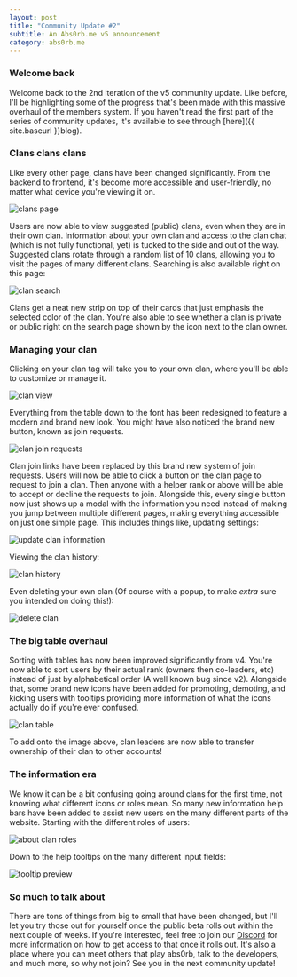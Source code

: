 ```yaml
---
layout: post
title: "Community Update #2"
subtitle: An Abs0rb.me v5 announcement
category: abs0rb.me
---
```


### Welcome back
Welcome back to the 2nd iteration of the v5 community update. Like before, I'll be highlighting some of the progress 
that's been made with this massive overhaul of the members system. If you haven't read the first part of the series of 
community updates, it's available to see through [here]({{ site.baseurl }}blog).

### Clans clans clans
Like every other page, clans have been changed significantly. From the backend to frontend, it's become more accessible 
and user-friendly, no matter what device you're viewing it on.

<img src="{{ site.baseurl }}assets/blog-img/community-update/4.png" alt="clans page">

Users are now able to view suggested (public) clans, even when they are in their own clan. Information about your own 
clan and access to the clan chat (which is not fully functional, yet) is tucked to the side and out of the way. 
Suggested clans rotate through a random list of 10 clans, allowing you to visit the pages of many different clans. 
Searching is also available right on this page:

<img src="{{ site.baseurl }}assets/blog-img/community-update/5.png" alt="clan search" class="mw-650">

Clans get a neat new strip on top of their cards that just emphasis the selected color of the clan. You're also able to 
see whether a clan is private or public right on the search page shown by the icon next to the clan owner.

### Managing your clan
Clicking on your clan tag will take you to your own clan, where you'll be able to customize or manage it.

<img src="{{ site.baseurl }}assets/blog-img/community-update/6.png" alt="clan view">

Everything from the table down to the font has been redesigned to feature a modern and brand new look. You might have 
also noticed the brand new button, known as join requests.

<img src="{{ site.baseurl }}assets/blog-img/community-update/7.png" alt="clan join requests" class="mw-650">

Clan join links have been replaced by this brand new system of join requests. Users will now be able to click a button 
on the clan page to request to join a clan. Then anyone with a helper rank or above will be able to accept or decline 
the requests to join. Alongside this, every single button now just shows up a modal with the information you need 
instead of making you jump between multiple different pages, making everything accessible on just one simple page. 
This includes things like, updating settings:

<img src="{{ site.baseurl }}assets/blog-img/community-update/8.png" alt="update clan information" class="mw-650">

Viewing the clan history:

<img src="{{ site.baseurl }}assets/blog-img/community-update/9.png" alt="clan history" class="mw-650">

Even deleting your own clan (Of course with a popup, to make *extra* sure you intended on doing this!):

<img src="{{ site.baseurl }}assets/blog-img/community-update/10.png" alt="delete clan" class="mw-400">

### The big table overhaul
Sorting with tables has now been improved significantly from v4. You're now able to sort users by their actual rank 
(owners then co-leaders, etc) instead of just by alphabetical order (A well known bug since v2). Alongside that, some 
brand new icons have been added for promoting, demoting, and kicking users with tooltips providing more information of 
what the icons actually do if you're ever confused.

<img src="{{ site.baseurl }}assets/blog-img/community-update/11.png" alt="clan table">

To add onto the image above, clan leaders are now able to transfer ownership of their clan to other accounts!

### The information era
We know it can be a bit confusing going around clans for the first time, not knowing what different icons or roles mean.
So many new information help bars have been added to assist new users on the many different parts of the website. 
Starting with the different roles of users:

<img src="{{ site.baseurl }}assets/blog-img/community-update/12.png" alt="about clan roles" class="mw-650">

Down to the help tooltips on the many different input fields:

<img src="{{ site.baseurl }}assets/blog-img/community-update/13.png" alt="tooltip preview" class="mw-250">

### So much to talk about
There are tons of things from big to small that have been changed, but I'll let you try those out for yourself once the 
public beta rolls out within the next couple of weeks. If you're interested, feel free to join our 
[Discord](https://discord.com/invite/7DYTZdm) for more information on how to get access to that once it rolls out. It's 
also a place where you can meet others that play abs0rb, talk to the developers, and much more, so why not join? See you
in the next community update!